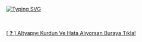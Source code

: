 [![Typing SVG](https://readme-typing-svg.herokuapp.com?font=Delicious+Handrawn&size=60&pause=1000&color=00F743&repeat=false&width=800&height=100&lines=Discord+V14+Moderasyon+Slash+Bot+%23By+Be%C5%9F)](#)


<br> </br>
<a href="https://discord.gg/1851">[ ❓ ] Altyapıyı Kurdun Ve Hata Alıyorsan Buraya Tıkla!</a>
<br> </br>